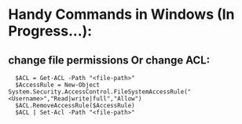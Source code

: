 # Handy Commands in Windows (In Progress...):

  ## change file permissions Or change ACL:
  ```
    $ACL = Get-ACL -Path "<file-path>"
    $AccessRule = New-Object System.Security.AccessControl.FileSystemAccessRule("<Username>","Read|write|full","Allow")
    $ACL.RemoveAccessRule($AccessRule)
    $ACL | Set-Acl -Path "<file-path>"
  ```
